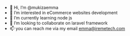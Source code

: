 - 👋 Hi, I’m @mukizaemma
- 👀 I’m interested in eCommerce websites development 
- 🌱 I’m currently learning node js 
- 💞️ I’m looking to collaborate on laravel framework
- 📫 you can reach me via my email emma@iremetech.com

<!---
mukizaemma/mukizaemma is a ✨ special ✨ repository because its `README.md` (this file) appears on your GitHub profile.
You can click the Preview link to take a look at your changes.
--->

